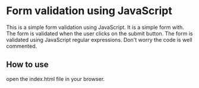 # Form validation using JavaScript

This is a simple form validation using JavaScript. It is a simple form with. The form is validated when the user clicks on the submit button. The form is validated using JavaScript regular expressions. Don't worry the code is well commented.

## How to use

open the index.html file in your browser.
